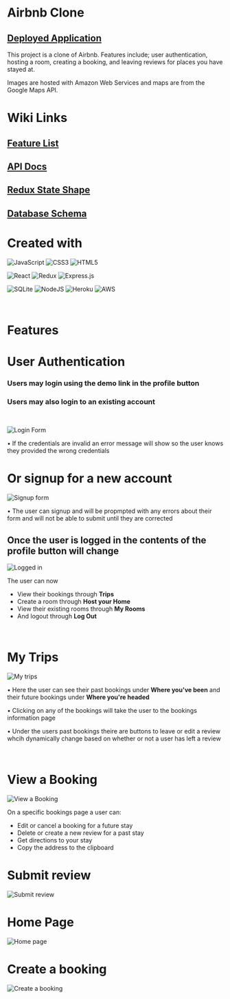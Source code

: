 # Airbnb Clone

## [Deployed Application](https://airbnb-clone-fullstack.herokuapp.com/)

This project is a clone of Airbnb. Features include; user authentication, hosting a room, creating a booking, and leaving reviews for places you have stayed at.

Images are hosted with Amazon Web Services and maps are from the Google Maps API.

# Wiki Links

## [Feature List](https://github.com/yonilurie/backend-project-airbnb/wiki/Features-List)

## [API Docs](https://github.com/yonilurie/backend-project-airbnb/wiki/Backend-API)

## [Redux State Shape](https://github.com/yonilurie/backend-project-airbnb/wiki/Redux-State-Shape)

## [Database Schema](https://github.com/yonilurie/backend-project-airbnb/wiki/Database-Schema)

# Created with

![JavaScript](https://img.shields.io/badge/javascript-%23323330.svg?style=for-the-badge&logo=javascript&logoColor=%23F7DF1E) ![CSS3](https://img.shields.io/badge/css3-%231572B6.svg?style=for-the-badge&logo=css3&logoColor=white) ![HTML5](https://img.shields.io/badge/html5-%23E34F26.svg?style=for-the-badge&logo=html5&logoColor=white)

![React](https://img.shields.io/badge/react-%2320232a.svg?style=for-the-badge&logo=react&logoColor=%2361DAFB) ![Redux](https://img.shields.io/badge/redux-%23593d88.svg?style=for-the-badge&logo=redux&logoColor=white) ![Express.js](https://img.shields.io/badge/express.js-%23404d59.svg?style=for-the-badge&logo=express&logoColor=%2361DAFB)

![SQLite](https://img.shields.io/badge/sqlite-%2307405e.svg?style=for-the-badge&logo=sqlite&logoColor=white) ![NodeJS](https://img.shields.io/badge/node.js-6DA55F?style=for-the-badge&logo=node.js&logoColor=white) ![Heroku](https://img.shields.io/badge/heroku-%23430098.svg?style=for-the-badge&logo=heroku&logoColor=white)
![AWS](https://img.shields.io/badge/AWS-%23FF9900.svg?style=for-the-badge&logo=amazon-aws&logoColor=white)

<br>

# Features

# User Authentication

### Users may login using the demo link in the profile button

### Users may also login to an existing account

<br>

![Login Form](./images/login-form.png)

• If the credentials are invalid an error message will show so the user knows they provided the wrong credentials

# Or signup for a new account

![Signup form](./images/signup-form.png)

• The user can signup and will be propmpted with any errors about their form
and will not be able to submit until they are corrected

## Once the user is logged in the contents of the profile button will change

![Logged in](./images/logged-in.png)

The user can now

-   View their bookings through <b>Trips</b>
-   Create a room through <b>Host your Home</b>
-   View their existing rooms through <b>My Rooms</b>
-   And logout through <b>Log Out</b>

<br>

# My Trips

![My trips](./images/my-trips.png)

• Here the user can see their past bookings under <b>Where you've been</b>
and their future bookings under <b>Where you're headed</b>

• Clicking on any of the bookings will take the user to the bookings information page

• Under the users past bookings theire are buttons to leave or edit a review whcih dynamically change based on whether or not a user has left a review

<br>

# View a Booking

![View a Booking](./images/airbnb-booking-page.png)

On a specific bookings page a user can:

-   Edit or cancel a booking for a future stay
-   Delete or create a new review for a past stay
-   Get directions to your stay
-   Copy the address to the clipboard

# Submit review

![Submit review](./images/submit-review.png)

# Home Page

![Home page](./images/airbnb-home-page.png)

# Create a booking

![Create a booking](./images/create-booking.gif)
